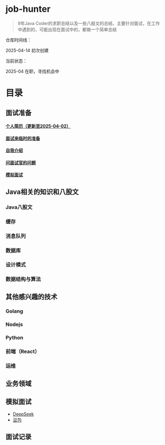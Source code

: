 # job-hunter

>9年Java Coder的求职总结以及一些八股文的总结，主要针对面试，在工作中遇到的，可能出现在面试中的，都做一个简单总结

仓库时间线：

2025-04-14 初次创建

当前状态：

2025-04 在职，寻找机会中


# 目录

## 面试准备

#### [个人简历（更新至2025-04-02）](resume/resume.md)
#### [面试来临时的准备](tongyong.md)
#### [自我介绍](tongyong.md)
#### [问面试官的问题](tongyong.md)
#### [模拟面试](#模拟面试)

## Java相关的知识和八股文

### Java八股文

### 缓存

### 消息队列

### 数据库

### 设计模式

### 数据结构与算法

## 其他感兴趣的技术

### Golang

### Nodejs

### Python

### 前端（React）

### 运维

## 业务领域

## 模拟面试

- [DeepSeek](https://www.deepseek.com/)
- [豆包](https://www.doubao.com/chat/)

## 面试记录





